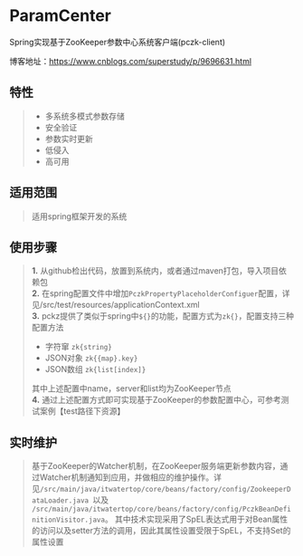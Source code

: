# ParamCenter

Spring实现基于ZooKeeper参数中心系统客户端(pczk-client)

博客地址：https://www.cnblogs.com/superstudy/p/9696631.html

## 特性
> * 多系统多模式参数存储
> * 安全验证
> * 参数实时更新
> * 低侵入
> * 高可用

## 适用范围
> 适用spring框架开发的系统

## 使用步骤
> **1.** 从github检出代码，放置到系统内，或者通过maven打包，导入项目依赖包<br/>
> **2.** 在spring配置文件中增加`PczkPropertyPlaceholderConfiguer`配置，详见/src/test/resources/applicationContext.xml<br/>
> **3.** pckz提供了类似于spring中`${}`的功能，配置方式为`zk{}`，配置支持三种配置方法<ul><li>字符窜 `zk{string}`</li><li>JSON对象 `zk{{map}.key}`</li><li>JSON数组 `zk{list[index]}`</li></ul>其中上述配置中name，server和list均为ZooKeeper节点<br/>
> **4.** 通过上述配置方式即可实现基于ZooKeeper的参数配置中心，可参考测试案例【test路径下资源】

## 实时维护
> 基于ZooKeeper的Watcher机制，在ZooKeeper服务端更新参数内容，通过Watcher机制通知到应用，并做相应的维护操作。详见`/src/main/java/itwatertop/core/beans/factory/config/ZookeeperDataLoader.java `以及 `/src/main/java/itwatertop/core/beans/factory/config/PczkBeanDefinitionVisitor.java`。
其中技术实现采用了SpEL表达式用于对Bean属性的访问以及setter方法的调用，因此其属性设置受限于SpEL，不支持Set的属性设置
